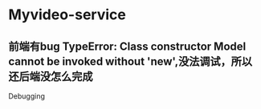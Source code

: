 # Myvideo-service

## 前端有bug TypeError: Class constructor Model cannot be invoked without 'new',没法调试，所以还后端没怎么完成

Debugging
